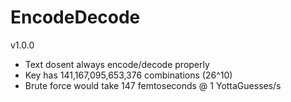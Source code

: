 # EncodeDecode
v1.0.0
- Text dosent always encode/decode properly 
- Key has 141,167,095,653,376 combinations (26^10)
- Brute force would take 147 femtoseconds @ 1 YottaGuesses/s
